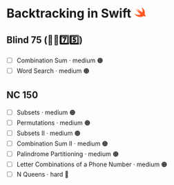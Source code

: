 # Backtracking in Swift <img src="../../assets/swiftLogo.png" style="height: 1em; vertical-align: top">

## Blind 75 (🧑‍🦯7️⃣5️⃣)
- [ ] Combination Sum · medium 🟠
- [ ] Word Search · medium 🟠

## NC 150
- [ ] Subsets · medium 🟠
- [ ] Permutations · medium 🟠
- [ ] Subsets II · medium 🟠
- [ ] Combination Sum II · medium 🟠
- [ ] Palindrome Partitioning · medium 🟠
- [ ] Letter Combinations of a Phone Number · medium 🟠
- [ ] N Queens · hard 🔴